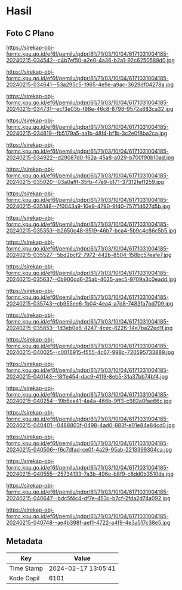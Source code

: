 # Hasil

## Foto C Plano

https://sirekap-obj-formc.kpu.go.id/ef6f/pemilu/pdpr/61/71/03/10/04/6171031004185-20240215-034542--c4b7ef50-a2e0-4a36-b2a1-92c6250589d0.jpg

https://sirekap-obj-formc.kpu.go.id/ef6f/pemilu/pdpr/61/71/03/10/04/6171031004185-20240215-034641--53a295c5-1965-4e9e-a9ac-3629df04278a.jpg

https://sirekap-obj-formc.kpu.go.id/ef6f/pemilu/pdpr/61/71/03/10/04/6171031004185-20240215-034731--ecf3e03b-f98e-46c8-8798-9572a883ca32.jpg

https://sirekap-obj-formc.kpu.go.id/ef6f/pemilu/pdpr/61/71/03/10/04/6171031004185-20240215-034819--fb5179a5-aa1b-48f4-bf1b-3c2e0f8ba2ca.jpg

https://sirekap-obj-formc.kpu.go.id/ef6f/pemilu/pdpr/61/71/03/10/04/6171031004185-20240215-034922--d29087d0-f62a-45a8-a029-b700f90b10ad.jpg

https://sirekap-obj-formc.kpu.go.id/ef6f/pemilu/pdpr/61/71/03/10/04/6171031004185-20240215-035020--03a0afff-35fb-47e9-b171-37312fef1259.jpg

https://sirekap-obj-formc.kpu.go.id/ef6f/pemilu/pdpr/61/71/03/10/04/6171031004185-20240215-035148--7f0043a9-10e9-4790-9f40-757f1d627d5b.jpg

https://sirekap-obj-formc.kpu.go.id/ef6f/pemilu/pdpr/61/71/03/10/04/6171031004185-20240215-035353--b2650c48-9519-46b7-bca4-5b9c4c86c5b5.jpg

https://sirekap-obj-formc.kpu.go.id/ef6f/pemilu/pdpr/61/71/03/10/04/6171031004185-20240215-035527--5bd2bcf2-7972-442b-8504-158bc57eafe7.jpg

https://sirekap-obj-formc.kpu.go.id/ef6f/pemilu/pdpr/61/71/03/10/04/6171031004185-20240215-035637--0b900cd6-25ab-4025-aec5-9709a3c0eadd.jpg

https://sirekap-obj-formc.kpu.go.id/ef6f/pemilu/pdpr/61/71/03/10/04/6171031004185-20240215-035743--cb955ee6-fb04-4ea4-a7d8-7483fa7bd709.jpg

https://sirekap-obj-formc.kpu.go.id/ef6f/pemilu/pdpr/61/71/03/10/04/6171031004185-20240215-035853--1d3eb0e6-4247-4cec-8226-14e7ba22ed1f.jpg

https://sirekap-obj-formc.kpu.go.id/ef6f/pemilu/pdpr/61/71/03/10/04/6171031004185-20240215-040025--c0016915-f555-4c67-998c-720595733889.jpg

https://sirekap-obj-formc.kpu.go.id/ef6f/pemilu/pdpr/61/71/03/10/04/6171031004185-20240215-040143--18ffe454-dac9-4119-8eb5-31a37bb74bf4.jpg

https://sirekap-obj-formc.kpu.go.id/ef6f/pemilu/pdpr/61/71/03/10/04/6171031004185-20240215-040254--19b6ea41-4a4a-466b-9ff3-c982a0fae66c.jpg

https://sirekap-obj-formc.kpu.go.id/ef6f/pemilu/pdpr/61/71/03/10/04/6171031004185-20240215-040401--0488803f-0498-4ad0-883f-e01e84e84cd0.jpg

https://sirekap-obj-formc.kpu.go.id/ef6f/pemilu/pdpr/61/71/03/10/04/6171031004185-20240215-040506--f6c7dfad-ce0f-4a29-95ab-2213399304ca.jpg

https://sirekap-obj-formc.kpu.go.id/ef6f/pemilu/pdpr/61/71/03/10/04/6171031004185-20240215-040555--25734133-7a3b-496e-b8f9-c8dd0b3510da.jpg

https://sirekap-obj-formc.kpu.go.id/ef6f/pemilu/pdpr/61/71/03/10/04/6171031004185-20240215-040647--bdc5f4c4-df7e-453c-b7cf-2fda2d74a092.jpg

https://sirekap-obj-formc.kpu.go.id/ef6f/pemilu/pdpr/61/71/03/10/04/6171031004185-20240215-040748--ae4b398f-aef1-4722-a4f9-4e3a517c38e5.jpg


## Metadata

| Key        | Value               |
| ---------- | ------------------- |
| Time Stamp | 2024-02-17 13:05:41 |
| Kode Dapil | 6101                |



